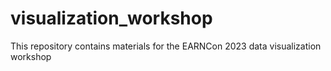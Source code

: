 # visualization_workshop

This repository contains materials for the EARNCon 2023 data visualization workshop

